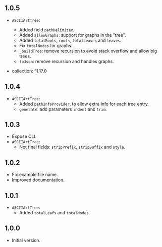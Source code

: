 ## 1.0.5

- `ASCIIArtTree`:
  - Added field `pathDelimiter`.
  - Added `allowGraphs`: support for graphs in the "tree".
  - Added `totalRoots`, `roots`, `totalLeaves` and `leaves`.
  - Fix `totalNodes` for graphs.
  - `_buildTree`: remove recursion to avoid stack overflow and allow big trees.
  - `toJson`: remove recursion and handles graphs.

- collection: ^1.17.0

## 1.0.4

- `ASCIIArtTree`:
  - Added `pathInfoProvider`, to allow extra info for each tree entry.
  - `generate`: add parameters `indent` and `trim`.

## 1.0.3

- Expose CLI.
- `ASCIIArtTree`:
  - Not final fields: `stripPrefix`, `stripSuffix` and `style`. 

## 1.0.2

- Fix example file name.
- Improved documentation.

## 1.0.1

- `ASCIIArtTree`:
  - Added `totalLeafs` and `totalNodes`.

## 1.0.0

- Initial version.
